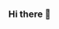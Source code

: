 ### Hi there 👋

<!--
**Michael-Grover/Michael-Grover** is a ✨ _special_ ✨ repository because its `README.md` (this file) appears on your GitHub profile.

- 🔭 I’m currently working on: A startup idea called Pet People. It's a massage service for humans where massages are inspired by the way people pet cats and dogs. Belly rubs are $100. Snoot boops are $50. Etcetera.
- 🌱 I’m currently learning: Front-end development using https://designcode.io/
- 👯 I’m looking to collaborate on: nonprofit apps and other fun side projects
- 🤔 I’m looking for help with: Finding UX Design mentors with 5+ years experience
- 💬 Ask me about: UX Design
- 📫 How to reach me: michaelgroverdesign@gmail.com
- 😄 Pronouns: He/him
- ⚡ Fun fact: I'm related to Leonard Nimoy 🖖
-->
